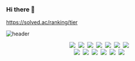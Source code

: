### Hi there 👋

https://solved.ac/ranking/tier

<!--
**0pen3r/0pen3r** is a ✨ _special_ ✨ repository because its `README.md` (this file) appears on your GitHub profile.

Here are some ideas to get you started:

- 🔭 I’m currently working on ...
- 🌱 I’m currently learning ...
- 👯 I’m looking to collaborate on ...
- 🤔 I’m looking for help with ...
- 💬 Ask me about ...
- 📫 How to reach me: ...
- 😄 Pronouns: ...
- ⚡ Fun fact: ...
-->

<!--  @@@@@@@@@@@@@@@@@@@@@@@@@@@@@@@@@@@@@@@@@@@@@@@@@@@@@@@@@@@@@@@@@@@@@   -->
<!--  @@@@@@@@@@@@@@@@@@@@@@@@@@@@@@@@@@@@@@@@@@@@@@@@@@@@@@@@@@@@@@@@@@@@@   -->
<!--  @@@@@@@@@@@@@@@@@@@@@@@@@@@@@@@@@@@@@@@@@@@@@@@@@@@@@@@@@@@@@@@@@@@@@   -->
<!--  @@@@@@@@@@@@@@@@@@@@@@@@@@@@@@@@@@@@@@@@@@@@@@@@@@@@@@@@@@@@@@@@@@@@@   -->
<!--  @@@@@@@@@@@@@@@@@@@@@@@@@@@@@@@@@@@@@@@@@@@@@@@@@@@@@@@@@@@@@@@@@@@@@   -->
<!--  @@@@@@@@@@@@@@@@@@@@@@@@@@@@@@@@@@@@@@@@@@@@@@@@@@@@@@@@@@@@@@@@@@@@@   -->
<!--  @@@@@@@@@@@@@@@@@@@@@@@@@@@@@@@@@@@@@@@@@@@@@@@@@@@@@@@@@@@@@@@@@@@@@   -->
<!--  @@@@@@@@@@@@@@@@@@@@@@@@@@@@@@@@@@@@@@@@@@@@@@@@@@@@@@@@@@@@@@@@@@@@@   -->
<!--  @@@@@@@@@@@@@@@@@@@@@@@@@@@@@@@@@@@@@@@@@@@@@@@@@@@@@@@@@@@@@@@@@@@@@   -->
<!--  @@@@@@@@@@@@@@@@@@@@@@@@@@@@@@@@@@@@@@@@@@@@@@@@@@@@@@@@@@@@@@@@@@@@@   -->
<!--  @@@@@@@@@@@@@@@@@@@@@@@@@@@@@@@@@@@@@@@@@@@@@@@@@@@@@@@@@@@@@@@@@@@@@   -->
<!--  @@@@@@@@@@@@@@@@@@@@@@@@@@@@@@@@@@@@@@@@@@@@@@@@@@@@@@@@@@@@@@@@@@@@@   -->
<!--  @@@@@@@@@@@@@@@@@@@@@@@@@@@@@@@@@@@@@@@@@@@@@@@@@@@@@@@@@@@@@@@@@@@@@   -->
<!--  @@@@@@@@@@@@@@@@@@@@@@@@@@@@@@@@@@@@@@@@@@@@@@@@@@@@@@@@@@@@@@@@@@@@@   -->



![header](https://capsule-render.vercel.app/api?type=soft&color=auto&height=150&section=header&text=Start~!&fontSize=70&animation=twinkling)

<!--<p align="center"> name </p>

<!--<h3 align="center"> 
참고 : https://321coucou.tistory.com/43 ㄱㅅㄱㅅ</h3>

<p align="center"> Techs that I've used at least once </p>-->

<p align="center">
  <img src="https://img.shields.io/badge/Python-3766AB?style=flat-square&logo=Python&logoColor=white"/></a>&nbsp 
  <img src="https://img.shields.io/badge/Java-007396?style=flat-square&logo=Java&logoColor=white"/></a>&nbsp 
  <img src="https://img.shields.io/badge/C++-00599C?style=flat-square&logo=C%2B%2B&logoColor=white"/></a>&nbsp 
  <img src="https://img.shields.io/badge/C-A8B9CC?style=flat-square&logo=C&logoColor=white"/></a>&nbsp 
  <img src="https://img.shields.io/badge/Javascript-ffb13b?style=flat-square&logo=javascript&logoColor=white"/></a>&nbsp 
  <img src="https://img.shields.io/badge/css-1572B6?style=flat-square&logo=css3&logoColor=white"/></a>&nbsp 
  <img src="https://img.shields.io/badge/Go-11B48A?style=flat-square&logo=Go&logoColor=white"/></a>&nbsp 
  <br>
  <img src="https://img.shields.io/badge/SpringBoot-6DB33F?style=flat-square&logo=Spring&logoColor=white"/></a>&nbsp 
  <img src="https://img.shields.io/badge/Django-092E20?style=flat-square&logo=Django&logoColor=white"/></a>&nbsp 
  <img src="https://img.shields.io/badge/Mysql-E6B91E?style=flat-square&logo=MySql&logoColor=white"/></a>&nbsp 
  <img src="https://img.shields.io/badge/HyperledgerFabric-DB3552?style=flat-square&logo=Hulu&logoColor=white"/></a>&nbsp 
  <img src="https://img.shields.io/badge/aws-333664?style=flat-square&logo=amazon-aws&logoColor=white"/></a>&nbsp 
  <img src="https://img.shields.io/badge/elasticsearch-005571?style=flat-square&logo=elasticsearch&logoColor=white"/></a>&nbsp 
</p>

<br>
